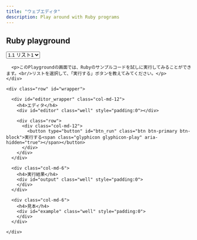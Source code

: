 ```yaml
---
title: "ウェブエディタ"
description: Play around with Ruby programs
---
```


<div class="row">
  <div class="col-md-4">
    <div id="tryruby-explanation">
      <h2 id="tryruby-title">Ruby playground</h2>
      <div id="ryruby-content">
        <select name="sample_code" id="sample_code">
          <option value="list1_1_1">1.1 リスト1</option>
          <option value="list1_1_2">1.1 リスト2</option>
          <option value="list1_2_3">1.2 リスト3</option>
          <option value="list1_2_4">1.2 リスト4</option>
          <option value="list1_3_5">1.3 リスト5</option>
        </select>
      </div>

      <p>このPlaygroundの画面では、Rubyのサンプルコードを試しに実行してみることができます。<br/>リストを選択して、「実行する」ボタンを教えてみてください。</p>
    </div>
  </div>

  <div class="col-md-8">

    <div class="row" id="wrapper">

      <div id="editor_wrapper" class="col-md-12">
        <h4>エディタ</h4>
        <div id="editor" class="well" style="padding:0"></div>

        <div class="row">
          <div class="col-md-12">
            <button type="button" id="btn_run" class="btn btn-primary btn-block">実行する<span class="glyphicon glyphicon-play" aria-hidden="true"></span></button>
          </div>
        </div>
      </div>

      <div class="col-md-6">
        <h4>実行結果</h4>
        <div id="output" class="well" style="padding:0">
        </div>
      </div>

      <div class="col-md-6">
        <h4>見本</h4>
        <div id="example" class="well" style="padding:0">
        </div>
      </div>

    </div>
  </div>
</div>

<script>Opal.load('try_ruby');</script>
